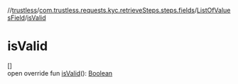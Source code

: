 //[trustless](../../../index.md)/[com.trustless.requests.kyc.retrieveSteps.steps.fields](../index.md)/[ListOfValuesField](index.md)/[isValid](is-valid.md)

# isValid

[]\
open override fun [isValid](is-valid.md)(): [Boolean](https://kotlinlang.org/api/latest/jvm/stdlib/kotlin/-boolean/index.html)
